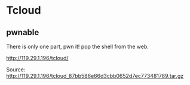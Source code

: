 # Tcloud #
## pwnable ##


There is only one part, pwn it! pop the shell from the web.

http://119.29.1.196/tcloud/

Source: http://119.29.1.196/tcloud_87bb586e66d3cbb0652d7ec773481789.tar.gz
